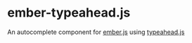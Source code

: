 # ember-typeahead.js

An autocomplete component for [ember.js](http://www.emberjs.com) using [typeahead.js](https://github.com/twitter/typeahead.js)
